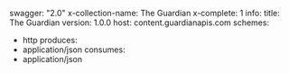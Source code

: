 swagger: "2.0"
x-collection-name: The Guardian
x-complete: 1
info:
  title: The Guardian
  version: 1.0.0
host: content.guardianapis.com
schemes:
- http
produces:
- application/json
consumes:
- application/json